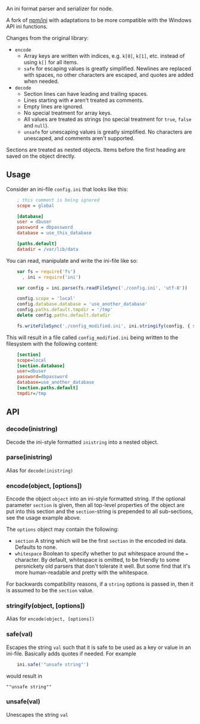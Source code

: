 An ini format parser and serializer for node.

A fork of [npm/ini](https://github.com/npm/ini) with adaptations to be
more compatible with the Windows API ini functions.

Changes from the original library:

* `encode`
  * Array keys are written with indices, e.g. `k[0]`, `k[1]`, etc.
    instead of using `k[]` for all items.
  * `safe` for escaping values is greatly simplified. Newlines are
    replaced with spaces, no other characters are escaped, and quotes
    are added when needed.
* `decode`
  * Section lines can have leading and trailing spaces.
  * Lines starting with `#` aren't treated as comments.
  * Empty lines are ignored.
  * No special treatment for array keys.
  * All values are treated as strings (no special treatment for
    `true`, `false` and `null`).
  * `unsafe` for unescaping values is greatly simplified. No
    characters are unescaped, and comments aren't supported.

Sections are treated as nested objects.  Items before the first
heading are saved on the object directly.

## Usage

Consider an ini-file `config.ini` that looks like this:
```ini
    ; this comment is being ignored
    scope = global

    [database]
    user = dbuser
    password = dbpassword
    database = use_this_database

    [paths.default]
    datadir = /var/lib/data
```

You can read, manipulate and write the ini-file like so:

```js
    var fs = require('fs')
      , ini = require('ini')

    var config = ini.parse(fs.readFileSync('./config.ini', 'utf-8'))

    config.scope = 'local'
    config.database.database = 'use_another_database'
    config.paths.default.tmpdir = '/tmp'
    delete config.paths.default.datadir

    fs.writeFileSync('./config_modified.ini', ini.stringify(config, { section: 'section' }))
```

This will result in a file called `config_modified.ini` being written
to the filesystem with the following content:

```ini
    [section]
    scope=local
    [section.database]
    user=dbuser
    password=dbpassword
    database=use_another_database
    [section.paths.default]
    tmpdir=/tmp
```

## API

### decode(inistring)

Decode the ini-style formatted `inistring` into a nested object.

### parse(inistring)

Alias for `decode(inistring)`

### encode(object, [options])

Encode the object `object` into an ini-style formatted string. If the
optional parameter `section` is given, then all top-level properties
of the object are put into this section and the `section`-string is
prepended to all sub-sections, see the usage example above.

The `options` object may contain the following:

* `section` A string which will be the first `section` in the encoded
  ini data.  Defaults to none.
* `whitespace` Boolean to specify whether to put whitespace around the
  `=` character.  By default, whitespace is omitted, to be friendly to
  some persnickety old parsers that don't tolerate it well.  But some
  find that it's more human-readable and pretty with the whitespace.

For backwards compatibility reasons, if a `string` options is passed
in, then it is assumed to be the `section` value.

### stringify(object, [options])

Alias for `encode(object, [options])`

### safe(val)

Escapes the string `val` such that it is safe to be used as a key or
value in an ini-file. Basically adds quotes if needed. For example

```js
    ini.safe('"unsafe string"')
```

would result in

    ""unsafe string""

### unsafe(val)

Unescapes the string `val`
